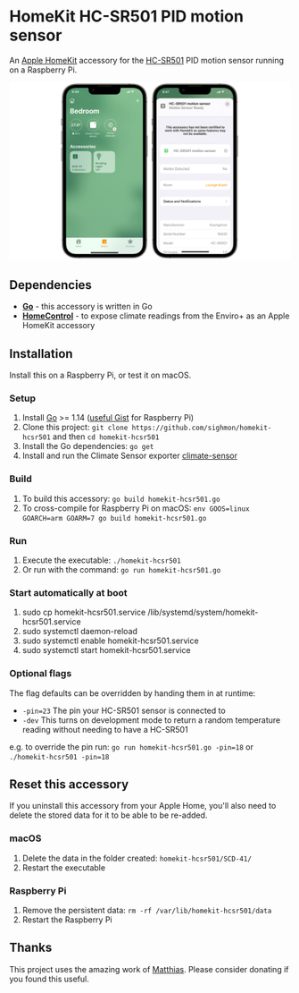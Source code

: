 # HomeKit HC-SR501 PID motion sensor

An [Apple HomeKit](https://developer.apple.com/homekit/) accessory for the [HC-SR501](https://core-electronics.com.au/modmypi-pir-infrared-motion-sensor-hc-sr501.html) PID motion sensor running on a Raspberry Pi.

![The accessory added to iOS](_images/homekit-hcsr501.jpg)

## Dependencies

* [**Go**](http://golang.org/doc/install) - this accessory is written in Go
* [**HomeControl**](https://github.com/brutella/hc) - to expose climate readings from the Enviro+ as an Apple HomeKit accessory

## Installation

Install this on a Raspberry Pi, or test it on macOS.

### Setup

1. Install [Go](http://golang.org/doc/install) >= 1.14 ([useful Gist](https://gist.github.com/pcgeek86/0206d688e6760fe4504ba405024e887c) for Raspberry Pi)
1. Clone this project: `git clone https://github.com/sighmon/homekit-hcsr501` and then `cd homekit-hcsr501`
1. Install the Go dependencies: `go get`
1. Install and run the Climate Sensor exporter [climate-sensor](https://github.com/ACMILabs/climate-sensor)

### Build

1. To build this accessory: `go build homekit-hcsr501.go`
1. To cross-compile for Raspberry Pi on macOS: `env GOOS=linux GOARCH=arm GOARM=7 go build homekit-hcsr501.go`

### Run

1. Execute the executable: `./homekit-hcsr501`
1. Or run with the command: `go run homekit-hcsr501.go`

### Start automatically at boot

1. sudo cp homekit-hcsr501.service /lib/systemd/system/homekit-hcsr501.service
2. sudo systemctl daemon-reload
3. sudo systemctl enable homekit-hcsr501.service
4. sudo systemctl start homekit-hcsr501.service

### Optional flags

The flag defaults can be overridden by handing them in at runtime:

* `-pin=23` The pin your HC-SR501 sensor is connected to
* `-dev` This turns on development mode to return a random temperature reading without needing to have a HC-SR501

e.g. to override the pin run: `go run homekit-hcsr501.go -pin=18` or `./homekit-hcsr501 -pin=18`

## Reset this accessory

If you uninstall this accessory from your Apple Home, you'll also need to delete the stored data for it to be able to be re-added.

### macOS

1. Delete the data in the folder created: `homekit-hcsr501/SCD-41/` 
1. Restart the executable

### Raspberry Pi

1. Remove the persistent data: `rm -rf /var/lib/homekit-hcsr501/data`
1. Restart the Raspberry Pi

## Thanks

This project uses the amazing work of [Matthias](https://github.com/brutella). Please consider donating if you found this useful.
